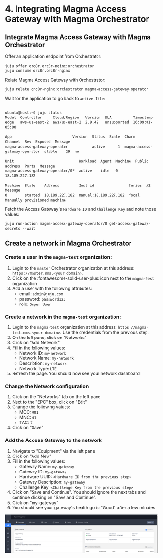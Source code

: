 # 4. Integrating Magma Access Gateway with Magma Orchestrator 

## Integrate Magma Access Gateway with Magma Orchestrator

Offer an application endpoint from Orchestrator:

```console
juju offer orc8r.orc8r-nginx:orchestrator
juju consume orc8r.orc8r-nginx
```

Relate Magma Access Gateway with Orchestrator:

```console
juju relate orc8r-nginx:orchestrator magma-access-gateway-operator
```

Wait for the application to go back to `Active-Idle`:

```console

ubuntu@host:~$ juju status
Model  Controller     Cloud/Region   Version  SLA          Timestamp
edge   aws-us-east-2  aws/us-east-2  2.9.42   unsupported  16:09:01-05:00

App                            Version  Status  Scale  Charm                          Channel  Rev  Exposed  Message
magma-access-gateway-operator           active      1  magma-access-gateway-operator  stable    29  no       

Unit                              Workload  Agent  Machine  Public address  Ports  Message
magma-access-gateway-operator/0*  active    idle   0        18.189.227.182         

Machine  State    Address         Inst id                Series  AZ  Message
0        started  18.189.227.182  manual:18.189.227.182  focal       Manually provisioned machine
```

Fetch the Access Gateway's `Hardware ID` and `Challenge Key` and note those values:

```console
juju run-action magma-access-gateway-operator/0 get-access-gateway-secrets --wait
```

## Create a network in Magma Orchestrator

### Create a user in the `magma-test` organization:

1. Login to the `master` Orchestrator organization at this address: `https://master.nms.<your domain>`.
2. Click on the :fontawesome-solid-user-plus: icon next to the `magma-test` organization
3. Add a user with the following attributes:
    * email: `admin@juju.com`
    * password: `password123`
    * role: `Super User`

### Create a network in the `magma-test` organization:

1. Login to the `magma-test` organization at this address: `https://magma-test.nms.<your domain>`. Use the credentials from the previous step.
2. On the left pane, click on "Networks"
3. Click on "Add Network"
4. Fill in the following values:
    * Network ID: `my-network`
    * Network Name: `my-network`
    * Description: `my-network`
    * Network Type: `LTE`
5. Refresh the page. You should now see your network dashboard

### Change the Network configuration

1. Click on the "Networks" tab on the left pane
2. Next to the "EPC" box, click on "Edit"
3. Change the following values:
    * MCC: `001`
    * MNC: `01`
    * TAC: `7`
4. Click on "Save"

### Add the Access Gateway to the network

1. Navigate to "Equipment" via the left pane
2. Click on "Add New"
3. Fill in the following values:
    * Gateway Name: `my-gateway`
    * Gateway ID: `my-gateway`
    * Hardware UUID: `<Hardware ID from the previous step>`
    * Gateway Description: `my-gateway`
    * Challenge Key: `<Challenge Key from the previous step>`
4. Click on "Save and Continue". You should ignore the next tabs and continue clicking on "Save and Continue".
5. Click on "my-gateway"
6. You should see your gateway's health go to "Good" after a few minutes

![Gateway Add]

[Gateway Add]: ../images/gateway_add.png
